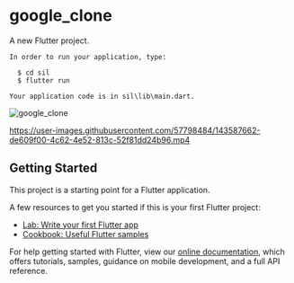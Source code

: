 # google_clone

A new Flutter project.

<!--START_SECTION:waka-->
```text
In order to run your application, type:

  $ cd sil
  $ flutter run

Your application code is in sil\lib\main.dart.
```
<!--END_SECTION:waka-->

![google_clone](https://user-images.githubusercontent.com/57798484/143591932-b07b77fa-3222-4757-a822-5b8d2c243042.PNG)


https://user-images.githubusercontent.com/57798484/143587662-de609f00-4c62-4e52-813c-52f81dd24b96.mp4

## Getting Started

This project is a starting point for a Flutter application.

A few resources to get you started if this is your first Flutter project:

- [Lab: Write your first Flutter app](https://flutter.dev/docs/get-started/codelab)
- [Cookbook: Useful Flutter samples](https://flutter.dev/docs/cookbook)

For help getting started with Flutter, view our
[online documentation](https://flutter.dev/docs), which offers tutorials,
samples, guidance on mobile development, and a full API reference.
